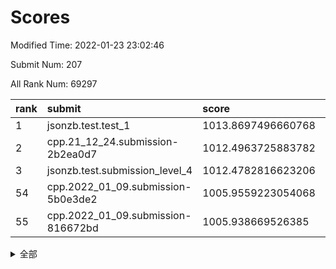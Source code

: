 # Scores

Modified Time: 2022-01-23 23:02:46

Submit Num: 207

All Rank Num: 69297

| rank |               submit               |       score        |       sigma        | pk_num |
| :--- | :--------------------------------- | :----------------- | :----------------- | :----- |
| 1    | jsonzb.test.test_1                 | 1013.8697496660768 | 0.8035249442381222 | 1337   |
| 2    | cpp.21_12_24.submission-2b2ea0d7   | 1012.4963725883782 | 0.7925324751726213 | 1340   |
| 3    | jsonzb.test.submission_level_4     | 1012.4782816623206 | 0.7860276172468473 | 1341   |
| 54   | cpp.2022_01_09.submission-5b0e3de2 | 1005.9559223054068 | 0.7186889957330564 | 1340   |
| 55   | cpp.2022_01_09.submission-816672bd | 1005.938669526385  | 0.7195679493307151 | 1336   |


<details>
<summary>全部</summary>

| rank |                 submit                 |       score        |       sigma        | pk_num |
| :--- | :------------------------------------- | :----------------- | :----------------- | :----- |
| 1    | jsonzb.test.test_1                     | 1013.8697496660768 | 0.8035249442381222 | 1337   |
| 2    | cpp.21_12_24.submission-2b2ea0d7       | 1012.4963725883782 | 0.7925324751726213 | 1340   |
| 3    | jsonzb.test.submission_level_4         | 1012.4782816623206 | 0.7860276172468473 | 1341   |
| 4    | gobigger.level_3.submission_level_3_41 | 1011.7239934860156 | 0.7722496918966661 | 1339   |
| 5    | gobigger.level_3.submission_level_3_38 | 1011.4172098007406 | 0.7952386316223902 | 1341   |
| 6    | gobigger.level_3.submission_level_3_15 | 1011.3357726775048 | 0.8053848408162976 | 1336   |
| 7    | gobigger.level_3.submission_level_3_24 | 1011.1663202644962 | 0.7747547972152161 | 1342   |
| 8    | gobigger.level_3.submission_level_3_31 | 1011.0375085650023 | 0.7733049620240039 | 1338   |
| 9    | gobigger.level_3.submission_level_3_23 | 1010.993224421187  | 0.7899648582783086 | 1339   |
| 10   | gobigger.level_3.submission_level_3_25 | 1010.9128961464994 | 0.7605002441730981 | 1341   |
| 11   | gobigger.level_3.submission_level_3_28 | 1010.8965190836326 | 0.7542023127422307 | 1341   |
| 12   | gobigger.level_3.submission_level_3_45 | 1010.8574048824896 | 0.7671706069224243 | 1336   |
| 13   | gobigger.level_3.submission_level_3_30 | 1010.8167818957712 | 0.7722142916696363 | 1340   |
| 14   | gobigger.level_3.submission_level_3_4  | 1010.8092268127696 | 0.7601699474572409 | 1340   |
| 15   | gobigger.level_3.submission_level_3_32 | 1010.7181472682896 | 0.7655456410751893 | 1342   |
| 16   | gobigger.level_3.submission_level_3_1  | 1010.5077020312576 | 0.770787427994713  | 1335   |
| 17   | gobigger.level_3.submission_level_3_48 | 1010.4173822790937 | 0.754307249115986  | 1333   |
| 18   | gobigger.level_3.submission_level_3_29 | 1010.415022666949  | 0.7621161360480793 | 1339   |
| 19   | gobigger.level_3.submission_level_3_27 | 1010.3848584381709 | 0.7604661531132401 | 1336   |
| 20   | gobigger.level_3.submission_level_3_47 | 1010.307929295274  | 0.7446211055978516 | 1343   |
| 21   | gobigger.level_3.submission_level_3_16 | 1010.2741166321034 | 0.7444320163761382 | 1341   |
| 22   | gobigger.level_3.submission_level_3_46 | 1010.2279071029723 | 0.7589401199888982 | 1341   |
| 23   | gobigger.level_3.submission_level_3_26 | 1010.1682805531061 | 0.7585671199641735 | 1339   |
| 24   | gobigger.level_3.submission_level_3_49 | 1010.1437257657161 | 0.7613808622101498 | 1336   |
| 25   | gobigger.level_3.submission_level_3_19 | 1010.1292431308893 | 0.7430061287986978 | 1339   |
| 26   | gobigger.level_3.submission_level_3_33 | 1010.0658042490023 | 0.7571940414568956 | 1341   |
| 27   | gobigger.level_3.submission_level_3_37 | 1009.9179466890209 | 0.7554107076247416 | 1339   |
| 28   | gobigger.level_3.submission_level_3_6  | 1009.8982042271082 | 0.7642006405443431 | 1343   |
| 29   | gobigger.level_3.submission_level_3_5  | 1009.8116463678011 | 0.7547618480943641 | 1336   |
| 30   | gobigger.level_3.submission_level_3_2  | 1009.8083103852026 | 0.7536719456517635 | 1341   |
| 31   | gobigger.level_3.submission_level_3_36 | 1009.7335884389757 | 0.7425243902640791 | 1342   |
| 32   | gobigger.level_3.submission_level_3_7  | 1009.7193343962341 | 0.7461746315756227 | 1341   |
| 33   | gobigger.level_3.submission_level_3_18 | 1009.6715747330398 | 0.7535879358518921 | 1342   |
| 34   | gobigger.level_3.submission_level_3_40 | 1009.6706977372468 | 0.761434658331345  | 1339   |
| 35   | gobigger.level_3.submission_level_3_8  | 1009.6390964742134 | 0.7539665424433462 | 1337   |
| 36   | gobigger.level_3.submission_level_3_43 | 1009.6289646304506 | 0.7325548104507459 | 1337   |
| 37   | gobigger.level_3.submission_level_3_17 | 1009.6157941353604 | 0.7476108277762569 | 1341   |
| 38   | gobigger.level_3.submission_level_3_21 | 1009.611549155473  | 0.7537227392271691 | 1341   |
| 39   | gobigger.level_3.submission_level_3_9  | 1009.5344833315098 | 0.766882389248489  | 1339   |
| 40   | gobigger.level_3.submission_level_3_13 | 1009.5053277197322 | 0.7659862577978519 | 1341   |
| 41   | gobigger.level_3.submission_level_3_3  | 1009.4213907274265 | 0.7433527999875903 | 1345   |
| 42   | gobigger.level_3.submission_level_3_42 | 1009.2270415996293 | 0.759765127256431  | 1339   |
| 43   | gobigger.level_3.submission_level_3_12 | 1009.1310597811998 | 0.7566780019452378 | 1337   |
| 44   | gobigger.level_3.submission_level_3_11 | 1009.1190164871874 | 0.7662820041423695 | 1338   |
| 45   | gobigger.level_3.submission_level_3_10 | 1009.0289075964814 | 0.7576648095633015 | 1339   |
| 46   | gobigger.level_3.submission_level_3_44 | 1009.0119341222401 | 0.7476071793373555 | 1342   |
| 47   | gobigger.level_3.submission_level_3_20 | 1008.9769949662913 | 0.7776521240481588 | 1331   |
| 48   | gobigger.level_3.submission_level_3_14 | 1008.9218925448307 | 0.7400866671090399 | 1343   |
| 49   | gobigger.level_3.submission_level_3_22 | 1008.9206082509265 | 0.7402508840796531 | 1342   |
| 50   | gobigger.level_3.submission_level_3_39 | 1008.791319752176  | 0.7505982433856593 | 1343   |
| 51   | gobigger.level_3.submission_level_3_35 | 1008.7876071066436 | 0.7541335936693354 | 1341   |
| 52   | gobigger.level_3.submission_level_3_0  | 1008.5260681969128 | 0.7504802933274953 | 1338   |
| 53   | gobigger.level_3.submission_level_3_34 | 1008.3528691992685 | 0.7484919301392148 | 1339   |
| 54   | cpp.2022_01_09.submission-5b0e3de2     | 1005.9559223054068 | 0.7186889957330564 | 1340   |
| 55   | cpp.2022_01_09.submission-816672bd     | 1005.938669526385  | 0.7195679493307151 | 1336   |
| 56   | gobigger.level_1.submission_level_1_24 | 1004.8235621549403 | 0.7287726216364138 | 1339   |
| 57   | gobigger.level_1.submission_level_1_11 | 1004.8148371516586 | 0.7195394925794881 | 1336   |
| 58   | gobigger.level_1.submission_level_1_1  | 1004.297180552942  | 0.7136279917653714 | 1342   |
| 59   | gobigger.level_1.submission_level_1_23 | 1004.2172830543495 | 0.7151001418157302 | 1336   |
| 60   | gobigger.level_1.submission_level_1_38 | 1004.1534658035363 | 0.7074629775660478 | 1340   |
| 61   | gobigger.level_1.submission_level_1_9  | 1004.056210803135  | 0.7172015166116175 | 1336   |
| 62   | gobigger.level_1.submission_level_1_7  | 1004.0304609173012 | 0.7120207638113906 | 1339   |
| 63   | gobigger.level_1.submission_level_1_26 | 1003.939473302215  | 0.7268877026299253 | 1339   |
| 64   | gobigger.level_1.submission_level_1_40 | 1003.6521289251264 | 0.7117924004027534 | 1339   |
| 65   | gobigger.level_1.submission_level_1_43 | 1003.6516713306912 | 0.7278300785047321 | 1342   |
| 66   | gobigger.level_1.submission_level_1_44 | 1003.6471467405104 | 0.7156003700592715 | 1337   |
| 67   | gobigger.level_1.submission_level_1_32 | 1003.6350364316553 | 0.7095891043047405 | 1337   |
| 68   | gobigger.level_1.submission_level_1_35 | 1003.6249262833353 | 0.7106658406315806 | 1336   |
| 69   | gobigger.level_1.submission_level_1_18 | 1003.5756021980729 | 0.7083818849972627 | 1336   |
| 70   | gobigger.level_1.submission_level_1_21 | 1003.5046693651087 | 0.7263544831773877 | 1335   |
| 71   | gobigger.level_1.submission_level_1_30 | 1003.4927156281869 | 0.7225925263258348 | 1341   |
| 72   | gobigger.level_1.submission_level_1_39 | 1003.4343356243056 | 0.7279200182755073 | 1344   |
| 73   | gobigger.level_1.submission_level_1_6  | 1003.4152006827636 | 0.7033676018392249 | 1337   |
| 74   | gobigger.level_1.submission_level_1_5  | 1003.3597316186783 | 0.7172572323367614 | 1339   |
| 75   | gobigger.level_1.submission_level_1_3  | 1003.2761578531882 | 0.71734651084646   | 1340   |
| 76   | gobigger.level_1.submission_level_1_49 | 1003.2123273148508 | 0.7119377853427321 | 1337   |
| 77   | gobigger.level_1.submission_level_1_34 | 1003.2091302926827 | 0.7100723630902932 | 1341   |
| 78   | gobigger.level_1.submission_level_1_41 | 1003.0703461055215 | 0.7310906107091946 | 1335   |
| 79   | gobigger.level_1.submission_level_1_12 | 1003.0688687114376 | 0.7401165296831709 | 1337   |
| 80   | gobigger.level_1.submission_level_1_33 | 1003.05901620903   | 0.7072266531968572 | 1338   |
| 81   | gobigger.level_1.submission_level_1_27 | 1003.0008718061808 | 0.713353877819     | 1337   |
| 82   | gobigger.level_1.submission_level_1_31 | 1002.9984953901399 | 0.7137041249765288 | 1343   |
| 83   | gobigger.level_1.submission_level_1_2  | 1002.9865794616227 | 0.7184295703310474 | 1341   |
| 84   | gobigger.level_1.submission_level_1_48 | 1002.9420527283014 | 0.7148947885571613 | 1338   |
| 85   | gobigger.level_1.submission_level_1_0  | 1002.9339386751377 | 0.7169840273417208 | 1339   |
| 86   | gobigger.level_1.submission_level_1_15 | 1002.9336373519707 | 0.7202901981956927 | 1341   |
| 87   | gobigger.level_1.submission_level_1_37 | 1002.9328603624373 | 0.7137971209593781 | 1340   |
| 88   | gobigger.level_1.submission_level_1_45 | 1002.8797193158506 | 0.7230194056152351 | 1342   |
| 89   | gobigger.level_1.submission_level_1_10 | 1002.8433815885998 | 0.7118275310375074 | 1336   |
| 90   | gobigger.level_1.submission_level_1_20 | 1002.818347346577  | 0.7065207600845504 | 1335   |
| 91   | gobigger.level_1.submission_level_1_19 | 1002.7847939463352 | 0.7094027121215194 | 1338   |
| 92   | gobigger.level_1.submission_level_1_47 | 1002.7202696531257 | 0.7194773126072764 | 1344   |
| 93   | gobigger.level_1.submission_level_1_22 | 1002.7099850688999 | 0.7071996722625331 | 1343   |
| 94   | gobigger.level_1.submission_level_1_4  | 1002.6660239459086 | 0.7239960336276665 | 1335   |
| 95   | gobigger.level_1.submission_level_1_46 | 1002.622615511774  | 0.7011554776379448 | 1336   |
| 96   | gobigger.level_1.submission_level_1_16 | 1002.615030290845  | 0.7210744347784033 | 1336   |
| 97   | gobigger.level_1.submission_level_1_13 | 1002.5613703628889 | 0.7061879078042484 | 1336   |
| 98   | gobigger.level_1.submission_level_1_25 | 1002.4963236573758 | 0.718153787919727  | 1337   |
| 99   | gobigger.level_1.submission_level_1_28 | 1002.4931756403098 | 0.7226340847812706 | 1337   |
| 100  | gobigger.level_1.submission_level_1_29 | 1002.455486420655  | 0.7031615981230801 | 1330   |
| 101  | gobigger.level_1.submission_level_1_17 | 1002.4204591173193 | 0.7066192471547219 | 1337   |
| 102  | gobigger.level_1.submission_level_1_36 | 1002.3471814981322 | 0.7152195372836258 | 1337   |
| 103  | gobigger.level_1.submission_level_1_14 | 1002.1844898919809 | 0.7190995120013605 | 1338   |
| 104  | gobigger.level_1.submission_level_1_42 | 1002.1636491475011 | 0.7095244572313023 | 1346   |
| 105  | gobigger.level_1.submission_level_1_8  | 1001.8715351810637 | 0.7151537689904411 | 1339   |
| 106  | gobigger.random.submission_random_18   | 996.9567565090169  | 0.6965966039899254 | 1343   |
| 107  | gobigger.random.submission_random_5    | 996.8988042560286  | 0.7054012859414429 | 1340   |
| 108  | gobigger.random.submission_random_1    | 996.7747497693724  | 0.7111305578763839 | 1337   |
| 109  | gobigger.random.submission_random_22   | 996.7703782949724  | 0.7131189980217052 | 1340   |
| 110  | gobigger.random.submission_random_10   | 996.6696847372725  | 0.6994629332593216 | 1338   |
| 111  | gobigger.random.submission_random_15   | 996.6459311057749  | 0.7129014511893045 | 1340   |
| 112  | gobigger.random.submission_random_44   | 996.5909690365268  | 0.7157288751875459 | 1338   |
| 113  | gobigger.random.submission_random_28   | 996.5718568902874  | 0.6998656742551447 | 1343   |
| 114  | gobigger.random.submission_random_49   | 996.4035040782531  | 0.7057869911326093 | 1344   |
| 115  | gobigger.random.submission_random_41   | 996.3661402802535  | 0.7087756685464418 | 1339   |
| 116  | gobigger.random.submission_random_17   | 996.3654094366274  | 0.7281370766986056 | 1340   |
| 117  | gobigger.random.submission_random_27   | 996.3390418874321  | 0.703827465653388  | 1339   |
| 118  | gobigger.random.submission_random_14   | 996.3206835246818  | 0.704791101793763  | 1339   |
| 119  | gobigger.random.submission_random_7    | 996.3185861863207  | 0.7192892184850248 | 1343   |
| 120  | gobigger.random.submission_random_20   | 996.2870327404811  | 0.7017665902187739 | 1339   |
| 121  | gobigger.random.submission_random_45   | 996.1852198293495  | 0.6996599587102356 | 1338   |
| 122  | gobigger.random.submission_random_26   | 996.0093756905779  | 0.7030875354586792 | 1340   |
| 123  | gobigger.random.submission_random_8    | 995.9761986493891  | 0.7032580833093095 | 1339   |
| 124  | gobigger.random.submission_random_16   | 995.9599415489414  | 0.7173212400704573 | 1343   |
| 125  | gobigger.random.submission_random_37   | 995.9591616988613  | 0.7100721093780955 | 1345   |
| 126  | gobigger.random.submission_random_13   | 995.9175364018785  | 0.7149881850733861 | 1342   |
| 127  | gobigger.random.submission_random_47   | 995.9151360320602  | 0.7055946606382324 | 1341   |
| 128  | gobigger.random.submission_random_2    | 995.8978105681695  | 0.7065435297478774 | 1342   |
| 129  | gobigger.random.submission_random_42   | 995.8936255307219  | 0.70032711706097   | 1335   |
| 130  | gobigger.random.submission_random_43   | 995.827341959152   | 0.7281653712640678 | 1341   |
| 131  | gobigger.random.submission_random_21   | 995.8265068219816  | 0.7043499371762867 | 1345   |
| 132  | gobigger.random.submission_random_48   | 995.7241313481219  | 0.7182718975232116 | 1345   |
| 133  | gobigger.random.submission_random_4    | 995.6521836802484  | 0.7084114633176836 | 1344   |
| 134  | gobigger.random.submission_random_25   | 995.4673521176782  | 0.7120941222602348 | 1338   |
| 135  | gobigger.random.submission_random_12   | 995.4317099562278  | 0.7256157449397527 | 1342   |
| 136  | gobigger.random.submission_random_29   | 995.389071228917   | 0.720697000063907  | 1338   |
| 137  | gobigger.random.submission_random_31   | 995.3705946102735  | 0.716327103859079  | 1339   |
| 138  | gobigger.random.submission_random_30   | 995.3444102974725  | 0.6975264559851055 | 1339   |
| 139  | gobigger.random.submission_random_9    | 995.2849946480683  | 0.7151262968471173 | 1337   |
| 140  | gobigger.random.submission_random_33   | 995.2707287470333  | 0.7202784564112679 | 1331   |
| 141  | gobigger.random.submission_random_6    | 995.258223917238   | 0.7312871734721325 | 1335   |
| 142  | gobigger.random.submission_random_38   | 995.2546570166415  | 0.7234967453209468 | 1338   |
| 143  | gobigger.random.submission_random_24   | 995.1288935057114  | 0.7204402295561718 | 1336   |
| 144  | gobigger.random.submission_random_35   | 995.0425304696365  | 0.7066432621269509 | 1344   |
| 145  | gobigger.random.submission_random_23   | 994.9323614144878  | 0.7074969435506798 | 1336   |
| 146  | gobigger.random.submission_random_46   | 994.900747752898   | 0.7172290558280341 | 1345   |
| 147  | gobigger.random.submission_random_34   | 994.8310182690873  | 0.7157521410520614 | 1339   |
| 148  | gobigger.random.submission_random_19   | 994.818365007451   | 0.7135189334719539 | 1336   |
| 149  | gobigger.random.submission_random_40   | 994.7936011339514  | 0.7072332210997379 | 1341   |
| 150  | gobigger.random.submission_random_32   | 994.7413117705992  | 0.7344273231368939 | 1336   |
| 151  | gobigger.random.submission_random_0    | 994.698200455603   | 0.703170827683063  | 1336   |
| 152  | gobigger.random.submission_random_39   | 994.6051470814548  | 0.7173611750603183 | 1340   |
| 153  | gobigger.random.submission_random_36   | 994.4742978210523  | 0.7157528811088735 | 1338   |
| 154  | gobigger.random.submission_random_3    | 994.4503907209106  | 0.7221136984228375 | 1330   |
| 155  | gobigger.random.submission_random_11   | 994.3896024332945  | 0.7026862740975546 | 1336   |
| 156  | gobigger.level_2.submission_level_2_20 | 993.7925801313293  | 0.7201099250008318 | 1341   |
| 157  | gobigger.level_2.submission_level_2_25 | 993.7446582902005  | 0.7472385351861222 | 1343   |
| 158  | gobigger.level_2.submission_level_2_14 | 993.726537810093   | 0.7495811849966058 | 1336   |
| 159  | gobigger.level_2.submission_level_2_16 | 993.4825618964248  | 0.7299668960451386 | 1342   |
| 160  | gobigger.level_2.submission_level_2_31 | 993.4600389361746  | 0.7309418482887838 | 1336   |
| 161  | gobigger.level_2.submission_level_2_49 | 993.3606662531438  | 0.7404368013118442 | 1343   |
| 162  | gobigger.level_2.submission_level_2_47 | 993.2608132201595  | 0.7324807545722442 | 1337   |
| 163  | gobigger.level_2.submission_level_2_2  | 993.2080052974001  | 0.7708954622636192 | 1342   |
| 164  | gobigger.level_2.submission_level_2_35 | 993.1781816615013  | 0.7266690395442189 | 1338   |
| 165  | gobigger.level_2.submission_level_2_21 | 993.1078882012534  | 0.7364333328251084 | 1338   |
| 166  | gobigger.level_2.submission_level_2_48 | 992.963420184212   | 0.7472027529191968 | 1340   |
| 167  | gobigger.level_2.submission_level_2_34 | 992.8832906830414  | 0.7271999769701961 | 1341   |
| 168  | gobigger.level_2.submission_level_2_40 | 992.8817152577252  | 0.7437186994249272 | 1340   |
| 169  | gobigger.level_2.submission_level_2_17 | 992.8163741851102  | 0.752933290185015  | 1340   |
| 170  | gobigger.level_2.submission_level_2_27 | 992.6410584651314  | 0.7331362586723733 | 1341   |
| 171  | gobigger.level_2.submission_level_2_38 | 992.5510172917076  | 0.746851479029872  | 1338   |
| 172  | gobigger.level_2.submission_level_2_28 | 992.5428965020473  | 0.7472302698788049 | 1339   |
| 173  | gobigger.level_2.submission_level_2_12 | 992.5224548436366  | 0.759332873545931  | 1334   |
| 174  | gobigger.level_2.submission_level_2_3  | 992.4353859730128  | 0.7445023074388059 | 1341   |
| 175  | gobigger.level_2.submission_level_2_32 | 992.4011758263931  | 0.7379459482672542 | 1334   |
| 176  | gobigger.level_2.submission_level_2_30 | 992.3876191178933  | 0.7565812132459606 | 1336   |
| 177  | gobigger.level_2.submission_level_2_26 | 992.3739873345976  | 0.7597420648523528 | 1337   |
| 178  | gobigger.level_2.submission_level_2_42 | 992.342962598662   | 0.7413878915097856 | 1342   |
| 179  | gobigger.level_2.submission_level_2_15 | 992.3048634998416  | 0.7396149055868598 | 1339   |
| 180  | gobigger.level_2.submission_level_2_36 | 992.2232789440894  | 0.7218992718092693 | 1341   |
| 181  | gobigger.level_2.submission_level_2_18 | 992.1743508582557  | 0.7543741034110703 | 1338   |
| 182  | gobigger.level_2.submission_level_2_24 | 992.1552527810767  | 0.7446159799862813 | 1342   |
| 183  | gobigger.level_2.submission_level_2_39 | 992.0597145424664  | 0.7397743853433894 | 1339   |
| 184  | gobigger.level_2.submission_level_2_46 | 992.0165617080121  | 0.7545602728239139 | 1337   |
| 185  | gobigger.level_2.submission_level_2_13 | 992.0052606057401  | 0.7485513135851526 | 1339   |
| 186  | gobigger.level_2.submission_level_2_6  | 991.9319479680192  | 0.7531864466669773 | 1338   |
| 187  | gobigger.level_2.submission_level_2_37 | 991.8834098993666  | 0.7408762311084452 | 1341   |
| 188  | gobigger.level_2.submission_level_2_5  | 991.8632674870157  | 0.7697326658842871 | 1337   |
| 189  | gobigger.level_2.submission_level_2_0  | 991.8388946779552  | 0.7521321094607398 | 1332   |
| 190  | gobigger.level_2.submission_level_2_22 | 991.674133393618   | 0.7544317963506105 | 1336   |
| 191  | gobigger.level_2.submission_level_2_8  | 991.6445853653037  | 0.7736944508115152 | 1340   |
| 192  | gobigger.level_2.submission_level_2_23 | 991.5836533924655  | 0.7527090120757305 | 1341   |
| 193  | gobigger.level_2.submission_level_2_10 | 991.5739135238408  | 0.7608347451824323 | 1342   |
| 194  | gobigger.level_2.submission_level_2_45 | 991.5654405513054  | 0.7617899302855864 | 1339   |
| 195  | gobigger.level_2.submission_level_2_1  | 991.5104862028656  | 0.7508886165061136 | 1342   |
| 196  | gobigger.level_2.submission_level_2_43 | 991.4781812621295  | 0.7532516146746907 | 1341   |
| 197  | gobigger.level_2.submission_level_2_4  | 991.3868797301764  | 0.7435396837982778 | 1335   |
| 198  | gobigger.level_2.submission_level_2_9  | 991.1580251809702  | 0.7429897999675986 | 1340   |
| 199  | gobigger.level_2.submission_level_2_41 | 991.1276681290946  | 0.7578054725503013 | 1340   |
| 200  | gobigger.level_2.submission_level_2_44 | 991.0877369351946  | 0.7363279185034273 | 1340   |
| 201  | gobigger.level_2.submission_level_2_7  | 990.8977800970391  | 0.7548973569868958 | 1339   |
| 202  | gobigger.level_2.submission_level_2_29 | 990.8703741044048  | 0.759346181068181  | 1337   |
| 203  | gobigger.level_2.submission_level_2_19 | 990.543002637122   | 0.7842564259884348 | 1341   |
| 204  | gobigger.level_2.submission_level_2_33 | 990.4320798129395  | 0.7765299081586808 | 1339   |
| 205  | gobigger.level_2.submission_level_2_11 | 989.7564925468802  | 0.7728485132889553 | 1336   |
| 206  | gobigger.none.submission_none_1        | 978.3718650401931  | 1.2820481891081137 | 1338   |
| 207  | gobigger.none.submission_none_0        | 974.9379899784235  | 1.5202156676028797 | 1344   |

</details>